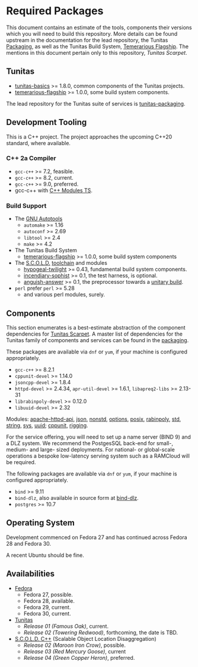 # Required Packages

This document contains an estimate of the tools, components their versions which you will need to build this repository.  More details can be found upstream in the documentation for the lead repository, the Tunitas [Packaging](https://github.com/yahoo/tunitas-packaging/blob/master/PACKAGES.md), as well as the Tunitas Build System, [Temerarious Flagship](https://github.com/yahoo/temerarious-flagship/blob/master/README.md).  The mentions in this document pertain only to this repository, _Tunitas Scarpet_.

## Tunitas

* [tunitas-basics](https://github.com/yahoo/tunitas-basics) >= 1.8.0, common components of the Tunitas projects.
* [temerarious-flagship](https://github.com/yahoo/temerarious-flagship) >= 1.0.0, some build system components.

The lead repository for the Tunitas suite of services is [tunitas-packaging](https://github.com/yahoo/tunitas-packaging).

## Development Tooling

This is a C++ project.  The project approaches the upcoming C++20 standard, where available.

### C++ 2a Compiler
* `gcc-c++` >= 7.2, feasible.
* `gcc-c++` >= 8.2, current.
* `gcc-c++` >= 9.0, preferred.
* gcc-c++ with [C++ Modules TS](https://gcc.gnu.org/wiki/cxx-modules).

### Build Support
* The [GNU Autotools](https://www.gnu.org/software/automake/manual/html_node/index.html#Top)
    * `automake` >= 1.16
    * `autoconf` >= 2.69
    * `libtool` >= 2.4
    * `make` >= 4.2
* The Tunitas Build System
    * [temerarious-flagship](https://github.com/yahoo/temerarious-flagship) >= 1.0.0, some build system components
* The [S.C.O.L.D.](https://www.scold-lang.org) [toolchain](https://git.scold-lang.org/core) and modules
    * [hypogeal-twilight](https://git.scold-lang.org/core/hypogeal-twilight) >= 0.43, fundamental build system components.
    * [incendiary-sophist](https://git.scold-lang.org/core/incendiary-sophist) >= 0.1, the test harness, is optional.
    * [anguish-answer](https://git.scold-lang.org/core/anguish-answer) >= 0.1, the preprocessor towards a [unitary build](https://mesonbuild.com/Unity-builds.html).
* `perl` prefer `perl` >= 5.28
    * and various perl modules, surely.

##  Components

This section enumerates is a best-estimate abstraction of the component dependencies for [Tunitas Scarpet](https://github.com/yahoo/tunitas-scarpet).  A master list of dependencies for the Tunitas family of components and services can be found in the [packaging](https://github.com/yahoo/tunitas-packaging/blob/master/PACKAGES.md).

These packages are available via `dnf` or `yum`, if your machine is configured appropriately.

* `gcc-c++` >= 8.2.1
* `cppunit-devel` >= 1.14.0
* `jsoncpp-devel` >= 1.8.4
* `httpd-devel` >= 2.4.34, `apr-util-devel` >= 1.6.1, `libapreq2-libs` >= 2.13-31
* `librabinpoly-devel` >= 0.12.0
* `libuuid-devel` >= 2.32

Modules: [apache-httpd-api](https://git.scold-lang.org/useful/apache-httpd-api), [json](https://git.scold-lang.org/modules/json), [nonstd](https://git.scold-lang.org/modules/nonstd), [options](https://git.scold-lang.org/modules/options), [posix](https://git.scold-lang.org/modules/posix), [rabinpoly](https://git.scold-lang.org/modules/rabinpoly), [std](https://git.scold-lang.org/modules/std), [string](https://git.scold-lang.org/modules/string), [sys](https://git.scold-lang.org/modules/sys), [uuid](https://git.scold-lang.org/modules/uuid); [cppunit](https://git.scold-lang.org/modules/cppunit), [rigging](https://git.scold-lang.org/modules/rigging).

For the service offering, you will need to set up a name server (BIND 9) and a DLZ system.  We recommend the PostgesSQL back-end for small-, medium- and large- sized deployments.  For national- or global-scale operations a bespoke low-latency serving system such as a RAMCloud will be required.

The following packages are available via `dnf` or `yum`, if your machine is configured appropriately.

* `bind` >= 9.11
* `bind-dlz`, also available in source form at [bind-dlz](bind-dlz.sourceforge.net/).
* `postgres` >= 10.7

## Operating System

Development commenced on Fedora 27 and has continued across Fedora 28 and Fedora 30.

A recent Ubuntu should be fine.

## Availabilities

* [Fedora](https://getfedora.com)
    * Fedora 27, possible.
    * Fedora 28, available.
    * Fedora 29, current.
    * Fedora 30, current.
* [Tunitas](https://github.com/yahoo/tunitas-packaging/blob/master/README.md)
    * <em>Release 01 (Famous Oak)</em>, current.
    * <em>Release 02 (Towering Redwood)</em>, forthcoming, the date is TBD.
* [S.C.O.L.D. C++](https://www.scold-lang.org) (Scalable Object Location Disaggregation)
    * <em>Release 02 (Maroon Iron Crow)</em>, possible.
    * <em>Release 03 (Red Mercury Goose)</em>, current
    * <em>Release 04 (Green Copper Heron)</em>, preferred.

